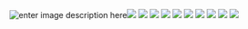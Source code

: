 ![enter image description here](http://capitalcode.com.br/curso-proj/1.jpg)![
](http://capitalcode.com.br/curso-proj/2.jpg)
![
](http://capitalcode.com.br/curso-proj/3.jpg)
![
](http://capitalcode.com.br/curso-proj/4.jpg)
![
](http://capitalcode.com.br/curso-proj/5.jpg)
![
](http://capitalcode.com.br/curso-proj/6.jpg)
![
](http://capitalcode.com.br/curso-proj/7.jpg)
![
](http://capitalcode.com.br/curso-proj/8.jpg)
![
](http://capitalcode.com.br/curso-proj/9.jpg)
![
](http://capitalcode.com.br/curso-proj/10.jpg)
![
](http://capitalcode.com.br/curso-proj/11.jpg)

